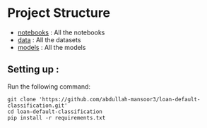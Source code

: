 # Project Structure

- [notebooks]('./notebooks/') : All the notebooks
- [data]('./data/') : All the datasets
- [models]('./models/') : All the models

## Setting up :
 Run the following command:

```
git clone 'https://github.com/abdullah-mansoor3/loan-default-classification.git'
cd loan-default-classification
pip install -r requirements.txt
```